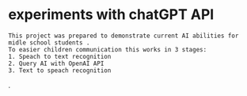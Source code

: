 # experiments with chatGPT API 

```
This project was prepared to demonstrate current AI abilities for midle school students .
To easier children communication this works in 3 stages:
1. Speach to text recognition
2. Query AI with OpenAI API
3. Text to speach recognition
```
.
